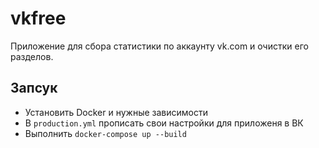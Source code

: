 # vkfree
Приложение для сбора статистики по аккаунту vk.com и очистки его разделов.

## Запсук
- Установить Docker и нужные зависимости
- В `production.yml` прописать свои настройки для приложеня в ВК
- Выполнить `docker-compose up --build`
